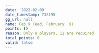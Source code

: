 ```yaml
---
date: '2022-02-09'
date_timestamp: 738195
gg_url: null
name: Feb 9 (Wed, February  9)
points: {}
reason: Only 8 players, 12 are required
total_points: 0
valid: false
---
```

